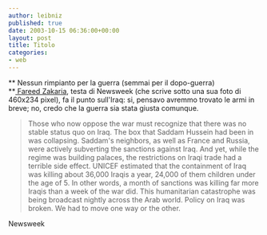 ```yaml
---
author: leibniz
published: true
date: 2003-10-15 06:36:00+00:00
layout: post
title: Titolo
categories:
- web
---
```


 **   Nessun rimpianto per la guerra
(semmai per il dopo-guerra)   
**[ Fareed Zakaria](http://www.msnbc.com/news/979341.asp?cp1=1), testa di Newsweek (che scrive sotto una sua foto di 460x234 pixel), fa il punto sull'Iraq: si, pensavo avremmo trovato le armi in breve; no, credo che la guerra sia stata giusta comunque. 

>  
> 
>   Those who now oppose the war must recognize that there was no stable status quo on Iraq. The box that Saddam Hussein had been in was collapsing. Saddam's neighbors, as well as France and Russia, were actively subverting the sanctions against Iraq. And yet, while the regime was building palaces, the restrictions on Iraqi trade had a terrible side effect. UNICEF estimated that the containment of Iraq was killing about 36,000 Iraqis a year, 24,000 of them children under the age of 5. In other words, a month of sanctions was killing far more Iraqis than a week of the war did. This humanitarian catastrophe was being broadcast nightly across the Arab world. Policy on Iraq was broken. We had to move one way or the other.

Newsweek
